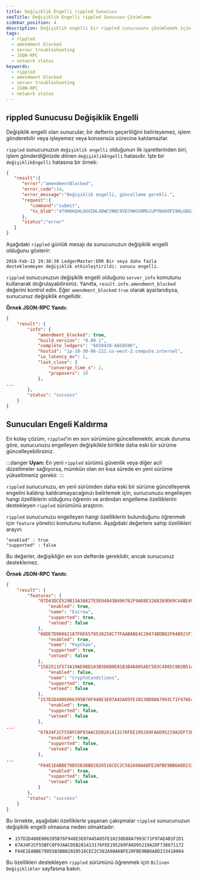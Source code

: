 ```yaml
---
title: Değişiklik Engelli rippled Sunucusu
seoTitle: Değişiklik Engelli rippled Sunucusu Çözümleme
sidebar_position: 4
description: Değişiklik engelli bir rippled sunucusunu çözümlemek için gereken adımları öğrenin. Sorunun kök nedenlerini anlayarak etkili bir çözüm geliştirin.
tags: 
  - rippled
  - amendment blocked
  - server troubleshooting
  - JSON-RPC
  - network status
keywords: 
  - rippled
  - amendment blocked
  - server troubleshooting
  - JSON-RPC
  - network status
---
```


## rippled Sunucusu Değişiklik Engelli

Değişiklik engelli olan sunucular, bir defterin geçerliliğini belirleyemez, işlem gönderebilir veya işleyemez veya konsensüs sürecine katılamazlar.

`rippled` sunucunuzun `değişiklik engelli` olduğunun ilk işaretlerinden biri, işlem gönderdiğinizde dönen `değişiklikEngelli` hatasıdır. İşte bir `değişiklikEngelli` hatasına bir örnek:

```json
{
   "result":{
      "error":"amendmentBlocked",
      "error_code":14,
      "error_message":"Değişiklik engelli, güncelleme gerekli.",
      "request":{
         "command":"submit",
         "tx_blob":"479H0KQ4LUUXIHL48WCVN0C9VD7HWSX0MG1UPYNXK6PI9HLGBU2U10K3HPFJSROFEG5VD749WDPHWSHXXO72BOSY2G8TWUDOJNLRTR9LTT8PSOB9NNZ485EY2RD9D80FLDFRBVMP1RKMELILD7I922D6TBCAZK30CSV6KDEDUMYABE0XB9EH8C4LE98LMU91I9ZV2APETJD4AYFEN0VNMIT1XQ122Y2OOXO45GJ737HHM5XX88RY7CXHVWJ5JJ7NYW6T1EEBW9UE0NLB2497YBP9V1XVAEK8JJYVRVW0L03ZDXFY8BBHP6UBU7ZNR0JU9GJQPNHG0DK86S4LLYDN0BTCF4KWV2J4DEB6DAX4BDLNPT87MM75G70DFE9W0R6HRNWCH0X075WHAXPSH7S3CSNXPPA6PDO6UA1RCCZOVZ99H7968Q37HACMD8EZ8SU81V4KNRXM46N520S4FVZNSJHA"
      },
      "status":"error"
   }
}
```

Aşağıdaki `rippled` günlük mesajı da sunucunuzun değişiklik engelli olduğunu gösterir:

```
2018-Feb-12 19:38:30 LedgerMaster:ERR Bir veya daha fazla desteklenmeyen değişiklik etkinleştirildi: sunucu engelli.
```

`rippled` sunucunuzun değişiklik engelli olduğunu `server_info` komutunu kullanarak doğrulayabilirsiniz. Yanıtta, `result.info.amendment_blocked` değerini kontrol edin. Eğer `amendment_blocked` `true` olarak ayarlandıysa, sunucunuz değişiklik engellidir.

**Örnek JSON-RPC Yanıtı:**

```json
{
    "result": {
        "info": {
            "amendment_blocked": true,
            "build_version": "0.80.1",
            "complete_ledgers": "6658438-6658596",
            "hostid": "ip-10-30-96-212.us-west-2.compute.internal",
            "io_latency_ms": 1,
            "last_close": {
                "converge_time_s": 2,
                "proposers": 10
            },
...
        },
        "status": "success"
    }
}
```

## Sunucuları Engeli Kaldırma

En kolay çözüm, `rippled`'in en son sürümüne güncellemektir, ancak duruma göre, sunucunuzu engelleyen değişiklikle birlikte daha eski bir sürüme güncelleyebilirsiniz.

:::danger
**Uyarı:** En yeni `rippled` sürümü güvenlik veya diğer acil düzeltmeler sağlıyorsa, mümkün olan en kısa sürede en yeni sürüme yükseltmeniz gerekir.
:::

`rippled` sunucunuzu, en yeni sürümden daha eski bir sürüme güncelleyerek engelini kaldırıp kaldıramayacağınızı belirlemek için, sunucunuzu engelleyen hangi özelliklerin olduğunu öğrenin ve ardından engelleme özelliklerini destekleyen `rippled` sürümünü araştırın.

`rippled` sunucunuzu engelleyen hangi özelliklerin bulunduğunu öğrenmek için `feature` yönetici komutunu kullanın. Aşağıdaki değerlere sahip özellikleri arayın:

```
"enabled" : true
"supported" : false
```

Bu değerler, değişikliğin en son defterde gereklidir, ancak sunucunuz desteklemez.

**Örnek JSON-RPC Yanıtı:**

```json
{
    "result": {
        "features": {
            "07D43DCE529B15A10827E5E04943B496762F9A88E3268269D69C44BE49E21104": {
                "enabled": true,
                "name": "Escrow",
                "supported": true,
                "vetoed": false
            },
            "08DE7D96082187F6E6578530258C77FAABABE4C20474BDB82F04B021F1A68647": {
                "enabled": true,
                "name": "PayChan",
                "supported": true,
                "vetoed": false
            },
            "1562511F573A19AE9BD103B5D6B9E01B3B46805AEC5D3C4805C902B514399146": {
                "enabled": false,
                "name": "CryptoConditions",
                "supported": true,
                "vetoed": false
            },
            "157D2D480E006395B76F948E3E07A45A05FE10230D88A7993C71F97AE4B1F2D1": {
                "enabled": true,
                "supported": false,
                "vetoed": false
            },
...
            "67A34F2CF55BFC0F93AACD5B281413176FEE195269FA6D95219A2DF738671172": {
                "enabled": true,
                "supported": false,
                "vetoed": false
            },
...
            "F64E1EABBE79D55B3BB82020516CEC2C582A98A6BFE20FBE9BB6A0D233418064": {
                "enabled": true,
                "supported": false,
                "vetoed": false
            }
        },
        "status": "success"
    }
}
```

Bu örnekte, aşağıdaki özelliklerle yaşanan çakışmalar `rippled` sunucunuzun değişiklik engelli olmasına neden olmaktadır:

* `157D2D480E006395B76F948E3E07A45A05FE10230D88A7993C71F97AE4B1F2D1`
* `67A34F2CF55BFC0F93AACD5B281413176FEE195269FA6D95219A2DF738671172`
* `F64E1EABBE79D55B3BB82020516CEC2C582A98A6BFE20FBE9BB6A0D233418064`

Bu özellikleri destekleyen `rippled` sürümünü öğrenmek için `Bilinen Değişiklikler` sayfasına bakın.